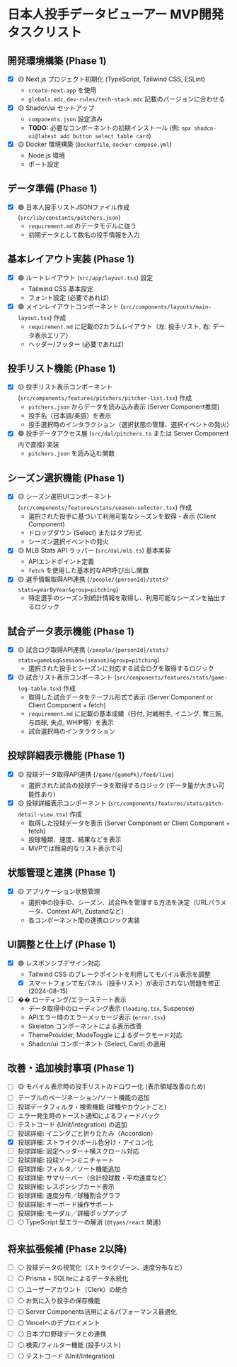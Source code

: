 # 日本人投手データビューアー MVP開発タスクリスト

## 開発環境構築 (Phase 1)
- [x] 🟡 Next.js プロジェクト初期化 (TypeScript, Tailwind CSS, ESLint)
  - `create-next-app` を使用
  - `globals.mdc`, `dev-rules/tech-stack.mdc` 記載のバージョンに合わせる
- [x] 🟡 Shadcn/ui セットアップ
  - `components.json` 設定済み
  - **TODO:** 必要なコンポーネントの初期インストール (例: `npx shadcn-ui@latest add button select table card`)
- [x] 🟡 Docker 環境構築 (`Dockerfile`, `docker-compose.yml`)
  - Node.js 環境
  - ポート設定

## データ準備 (Phase 1)
- [x] 🟢 日本人投手リストJSONファイル作成 (`src/lib/constants/pitchers.json`)
  - `requirement.md` のデータモデルに従う
  - 初期データとして数名の投手情報を入力

## 基本レイアウト実装 (Phase 1)
- [x] 🟢 ルートレイアウト (`src/app/layout.tsx`) 設定
  - Tailwind CSS 基本設定
  - フォント設定 (必要であれば)
- [x] 🟢 メインレイアウトコンポーネント (`src/components/layouts/main-layout.tsx`) 作成
  - `requirement.md` に記載の2カラムレイアウト（左: 投手リスト, 右: データ表示エリア）
  - ヘッダー/フッター (必要であれば)

## 投手リスト機能 (Phase 1)
- [x] 🟡 投手リスト表示コンポーネント (`src/components/features/pitchers/pitcher-list.tsx`) 作成
  - `pitchers.json` からデータを読み込み表示 (Server Component推奨)
  - 投手名（日本語/英語）を表示
  - 投手選択時のインタラクション（選択状態の管理、選択イベントの発火）
- [x] 🟢 投手データアクセス層 (`src/dal/pitchers.ts` または Server Component内で直接) 実装
  - `pitchers.json` を読み込む関数

## シーズン選択機能 (Phase 1)
- [x] 🟡 シーズン選択UIコンポーネント (`src/components/features/stats/season-selector.tsx`) 作成
  - 選択された投手に基づいて利用可能なシーズンを取得・表示 (Client Component)
  - ドロップダウン (Select) またはタブ形式
  - シーズン選択イベントの発火
- [x] 🟡 MLB Stats API ラッパー (`src/dal/mlb.ts`) 基本実装
  - APIエンドポイント定義
  - `fetch` を使用した基本的なAPI呼び出し関数
- [x] 🟡 選手情報取得API連携 (`/people/{personId}/stats?stats=yearByYear&group=pitching`)
  - 特定選手のシーズン別統計情報を取得し、利用可能なシーズンを抽出するロジック

## 試合データ表示機能 (Phase 1)
- [x] 🟡 試合ログ取得API連携 (`/people/{personId}/stats?stats=gameLog&season={season}&group=pitching`)
  - 選択された投手とシーズンに対応する試合ログを取得するロジック
- [x] 🟡 試合リスト表示コンポーネント (`src/components/features/stats/game-log-table.tsx`) 作成
  - 取得した試合データをテーブル形式で表示 (Server Component or Client Component + fetch)
  - `requirement.md` に記載の基本成績（日付, 対戦相手, イニング, 奪三振, 与四球, 失点, WHIP等）を表示
  - 試合選択時のインタラクション

## 投球詳細表示機能 (Phase 1)
- [x] 🟡 投球データ取得API連携 (`/game/{gamePk}/feed/live`)
  - 選択された試合の投球データを取得するロジック (データ量が大きい可能性あり)
- [x] 🟡 投球詳細表示コンポーネント (`src/components/features/stats/pitch-detail-view.tsx`) 作成
  - 取得した投球データを表示 (Server Component or Client Component + fetch)
  - 投球種類、速度、結果などを表示
  - MVPでは簡易的なリスト表示で可

## 状態管理と連携 (Phase 1)
- [x] 🟡 アプリケーション状態管理
  - 選択中の投手ID、シーズン、試合Pkを管理する方法を決定（URLパラメータ、Context API, Zustandなど）
  - 各コンポーネント間の連携ロジック実装

## UI調整と仕上げ (Phase 1)
- [x] 🟢 レスポンシブデザイン対応
  - Tailwind CSS のブレークポイントを利用してモバイル表示を調整
  - [x] スマートフォンで左パネル（投手リスト）が表示されない問題を修正 (2024-08-15)
- [ ] �� ローディング/エラーステート表示
  - データ取得中のローディング表示 (`loading.tsx`, Suspense)
  - APIエラー時のエラーメッセージ表示 (`error.tsx`)
  - Skeleton コンポーネントによる表示改善
  - ThemeProvider, ModeToggle によるダークモード対応
  - Shadcn/ui コンポーネント (Select, Card) の適用

## 改善・追加検討事項 (Phase 1)
- [ ] 🟡 モバイル表示時の投手リストのドロワー化 (表示領域改善のため)
- [ ] テーブルのページネーション/ソート機能の追加
- [ ] 投球データフィルタ・検索機能 (球種やカウントごと)
- [ ] エラー発生時のトースト通知によるフィードバック
- [ ] テストコード (Unit/Integration) の追加
- [ ] 投球詳細: イニングごと折りたたみ（Accordion）
- [x] 投球詳細: ストライク/ボール色分け・アイコン化
- [ ] 投球詳細: 固定ヘッダー＋横スクロール対応
- [ ] 投球詳細: 投球ゾーンミニチャート
- [ ] 投球詳細: フィルタ／ソート機能追加
- [ ] 投球詳細: サマリーバー（合計投球数・平均速度など）
- [ ] 投球詳細: レスポンシブカード表示
- [ ] 投球詳細: 速度分布／球種割合グラフ
- [ ] 投球詳細: キーボード操作サポート
- [ ] 投球詳細: モーダル／詳細ポップアップ
- [ ] ⚪ TypeScript 型エラーの解消 (`@types/react` 関連)

## 将来拡張候補 (Phase 2以降)
- [ ] ⚪ 投球データの視覚化（ストライクゾーン、速度分布など）
- [ ] ⚪ Prisma + SQLiteによるデータ永続化
- [ ] ⚪ ユーザーアカウント（Clerk）の統合
- [ ] ⚪ お気に入り投手の保存機能
- [ ] ⚪ Server Components活用によるパフォーマンス最適化
- [ ] ⚪ Vercelへのデプロイメント
- [ ] ⚪ 日本プロ野球データとの連携
- [ ] ⚪ 検索/フィルター機能 (投手リスト)
- [ ] ⚪ テストコード (Unit/Integration) 